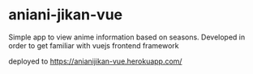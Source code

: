 # aniani-jikan-vue
Simple app to view anime information based on seasons. Developed in order to get familiar with vuejs frontend framework

deployed to https://anianijikan-vue.herokuapp.com/
